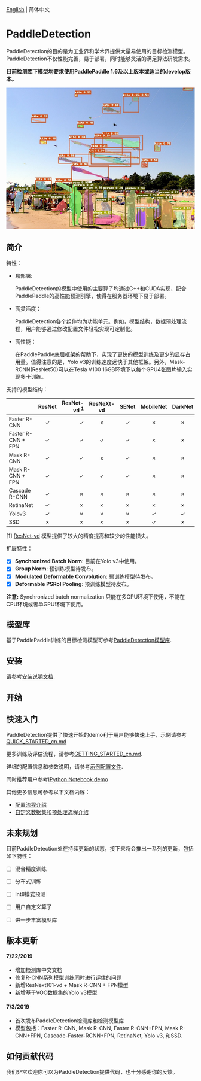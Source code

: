 [English](README.md) | 简体中文

# PaddleDetection

PaddleDetection的目的是为工业界和学术界提供大量易使用的目标检测模型。PaddleDetection不仅性能完善，易于部署，同时能够灵活的满足算法研发需求。

**目前检测库下模型均要求使用PaddlePaddle 1.6及以上版本或适当的develop版本。**

<div align="center">
  <img src="demo/output/000000570688.jpg" />
</div>


## 简介

特性：

- 易部署:

  PaddleDetection的模型中使用的主要算子均通过C++和CUDA实现，配合PaddlePaddle的高性能预测引擎，使得在服务器环境下易于部署。

- 高灵活度：

  PaddleDetection各个组件均为功能单元。例如，模型结构，数据预处理流程，用户能够通过修改配置文件轻松实现可定制化。

- 高性能：

  在PaddlePaddle底层框架的帮助下，实现了更快的模型训练及更少的显存占用量。值得注意的是，Yolo v3的训练速度远快于其他框架。另外，Mask-RCNN(ResNet50)可以在Tesla V100 16GB环境下以每个GPU4张图片输入实现多卡训练。

支持的模型结构：

|                    | ResNet | ResNet-vd <sup>[1](#vd)</sup> | ResNeXt-vd | SENet | MobileNet | DarkNet | VGG |
|--------------------|:------:|------------------------------:|:----------:|:-----:|:---------:|:-------:|:---:|
| Faster R-CNN       | ✓      |                             ✓ | x          | ✓     | ✗         | ✗       | ✗   |
| Faster R-CNN + FPN | ✓      |                             ✓ | ✓          | ✓     | ✗         | ✗       | ✗   |
| Mask R-CNN         | ✓      |                             ✓ | x          | ✓     | ✗         | ✗       | ✗   |
| Mask R-CNN + FPN   | ✓      |                             ✓ | ✓          | ✓     | ✗         | ✗       | ✗   |
| Cascade R-CNN      | ✓      |                             ✗ | ✗          | ✗     | ✗         | ✗       | ✗   |
| RetinaNet          | ✓      |                             ✗ | ✗          | ✗     | ✗         | ✗       | ✗   |
| Yolov3             | ✓      |                             ✗ | ✗          | ✗     | ✓         | ✓       | ✗   |
| SSD                | ✗      |                             ✗ | ✗          | ✗     | ✓         | ✗       | ✓   |

<a name="vd">[1]</a> [ResNet-vd](https://arxiv.org/pdf/1812.01187) 模型提供了较大的精度提高和较少的性能损失。

扩展特性：

- [x] **Synchronized Batch Norm**: 目前在Yolo v3中使用。
- [x] **Group Norm**: 预训练模型待发布。
- [x] **Modulated Deformable Convolution**: 预训练模型待发布。
- [x] **Deformable PSRoI Pooling**: 预训练模型待发布。

**注意:** Synchronized batch normalization 只能在多GPU环境下使用，不能在CPU环境或者单GPU环境下使用。

## 模型库

基于PaddlePaddle训练的目标检测模型可参考[PaddleDetection模型库](docs/MODEL_ZOO_cn.md).


## 安装

请参考[安装说明文档](docs/INSTALL_cn.md).


## 开始

## 快速入门

PaddleDetection提供了快速开始的demo利于用户能够快速上手，示例请参考[QUICK_STARTED_cn.md](docs/QUICK_STARTED_cn.md)

更多训练及评估流程，请参考[GETTING_STARTED_cn.md](docs/GETTING_STARTED_cn.md).

详细的配置信息和参数说明，请参考[示例配置文件](docs/config_example/).

同时推荐用户参考[IPython Notebook demo](demo/mask_rcnn_demo.ipynb)

其他更多信息可参考以下文档内容：

- [配置流程介绍](docs/CONFIG_cn.md)
- [自定义数据集和预处理流程介绍](docs/DATA_cn.md)


## 未来规划

目前PaddleDetection处在持续更新的状态，接下来将会推出一系列的更新，包括如下特性：

- [ ] 混合精度训练
- [ ] 分布式训练
- [ ] Int8模式预测
- [ ] 用户自定义算子
- [ ] 进一步丰富模型库


## 版本更新

#### 7/22/2019

- 增加检测库中文文档
- 修复R-CNN系列模型训练同时进行评估的问题
- 新增ResNext101-vd + Mask R-CNN + FPN模型
- 新增基于VOC数据集的Yolo v3模型

#### 7/3/2019

- 首次发布PaddleDetection检测库和检测模型库
- 模型包括：Faster R-CNN, Mask R-CNN, Faster R-CNN+FPN, Mask
  R-CNN+FPN, Cascade-Faster-RCNN+FPN, RetinaNet, Yolo v3, 和SSD.

## 如何贡献代码

我们非常欢迎你可以为PaddleDetection提供代码，也十分感谢你的反馈。
